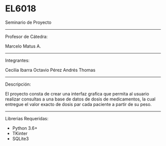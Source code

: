 # EL6018
Seminario de Proyecto

--------------------------------------------
Profesor de Cátedra:

Marcelo Matus A.

--------------------------------------------
Integrantes:

Cecilia Ibarra
Octavio Pérez
Andrés Thomas

--------------------------------------------
Descripción:

El proyecto consta de crear una interfaz grafica que permita al usuario realizar consultas a una base de datos de dosis de medicamentos, 
la cual entregue el valor exacto de dosis par cada paciente a partir de su peso.

--------------------------------------------
Librerias Requeridas:
- Python 3.6+
- TKinter
- SQLite3

